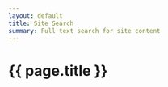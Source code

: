 ```yaml
---
layout: default
title: Site Search
summary: Full text search for site content
---
```

<!-- Content Header (Page header) -->
<div class="content-header">
  <div class="container-fluid">
    <div class="row mb-2">
      <div class="col-sm-12">
        <h1 class="m-0 text-dark">
         {{ page.title }}
        </h1>
      </div><!-- /.col -->
    </div><!-- /.row -->
  </div><!-- /.container-fluid -->
</div>
<!-- /.content-header -->
<!-- Main content -->
<div class="content">
  <div class="container-fluid">
    <div class="row">
      <div class="col-lg-12">
          <div id="search-results"></div>
        <!-- /.card -->
      </div>
      <!-- /.col-md-6 -->
    </div>
    <!-- /.row -->
  </div>
  <!-- /.container-fluid -->
</div>
<!-- /.content -->


<script type="">
  window.store = {
    {% for post in site.posts %}
      "{{ post.url | slugify }}": {
        "title": "{{ post.title | xml_escape }}",
        "author": "{{ post.author | xml_escape }}",
        "category": "{{ post.category | xml_escape }}",
        "content": {{ post.content | strip_html | strip_newlines | jsonify }},
        "url": "{{ post.url | xml_escape }}",
        "date": "{{ post.date | date: "%B %e, %Y" }}"
      },
    {% endfor %}
    {% for page in site.pages %}
    {% if page.path == 'redirect.html' %}
      {% assign showInSearch = false %}
    {% elsif page.path == 'atom.xml' %}
      {% assign showInSearch = false %}
    {% elsif page.path == 'archives/index.html' %}
      {% assign showInSearch = false %}
    {% elsif page.title == 'Home' %}
      {% assign showInSearch = false %}
    {% else %}
      {% assign showInSearch = true %}
    {% endif %}
    {% if showInSearch %}
      "{{ page.url | slugify }}": {
        "title": "{{ page.title | xml_escape }}",
        "author": "{{ '' }}",
        "category": "{{ 'Page' }}",
        "content": {{ page.content | strip_html | strip_newlines | jsonify }},
        "url": "{{ page.url | xml_escape }}",
        "date": "{{ page.date }}"
      }
      {% endif %}
      {% unless forloop.last %}
          {% if showInSearch %},
          {% endif %}
      {% endunless %}
    {% endfor %}
  };
</script>
<script src="{{ site.baseurl }}/assets/js/lunr.min.js"></script>
<script src="{{ site.baseurl }}/assets/js/search.js"></script>